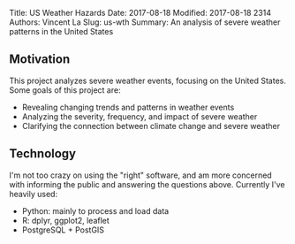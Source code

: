 Title: US Weather Hazards
Date: 2017-08-18
Modified: 2017-08-18 2314
Authors: Vincent La
Slug: us-wth
Summary: An analysis of severe weather patterns in the United States

## Motivation

This project analyzes severe weather events, focusing on the United States. Some goals of this project are:

 * Revealing changing trends and patterns in weather events
 * Analyzing the severity, frequency, and impact of severe weather
 * Clarifying the connection between climate change and severe weather
 
## Technology

I'm not too crazy on using the "right" software, and am more concerned with informing the public and answering
the questions above. Currently I've heavily used:

 * Python: mainly to process and load data
 * R: dplyr, ggplot2, leaflet
 * PostgreSQL + PostGIS